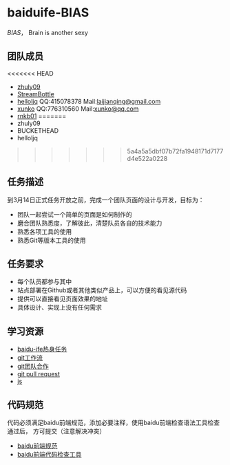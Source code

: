 # baiduife-BIAS

*BIAS*， Brain is another sexy

## 团队成员

<<<<<<< HEAD
- [zhuly09](https://github.com/zhuly09)
- [StreamBottle](https://github.com/StreamBottle)
- [helloljq](https://github.com/helloljq) QQ:415078378 Mail:laijianqing@gmail.com
- [xunko](https://github.com/xunko) QQ:776310560 Mail:xunko@qq.com
- [rnkb01](https://github.com/rnkb01)
=======
- zhuly09
- BUCKETHEAD
- helloljq
>>>>>>> 5a4a5a5dbf07b72fa1948171d7177d4e522a0228

## 任务描述

到3月14日正式任务开放之前，完成一个团队页面的设计与开发，目标为：

- 团队一起尝试一个简单的页面是如何制作的
- 磨合团队熟悉度，了解彼此，清楚队员各自的技术能力
- 熟悉各项工具的使用
- 熟悉Git等版本工具的使用

## 任务要求

- 每个队员都参与其中
- 站点部署在Github或者其他类似产品上，可以方便的看见源代码
- 提供可以直接看见页面效果的地址
- 具体设计、实现上没有任何需求

## 学习资源
- [baidu-ife热身任务](http://ife.baidu.com/static/warmup.html)
- [git工作流](https://github.com/xirong/my-git/blob/master/git-workflow-tutorial.md)
- [git团队合作](http://xiaocong.github.io/blog/2013/03/20/team-collaboration-with-github/)
- [git pull request](http://www.worldhello.net/gotgithub/04-work-with-others/010-fork-and-pull.html)
- [js](http://javascript.ruanyifeng.com)

## 代码规范

代码必须满足baidu前端规范，添加必要注释，使用baidu前端检查语法工具检查通过后，
方可提交（注意解决冲突）

- [baidu前端规范](https://github.com/ecomfe/spec)
- [baidu前端代码检查工具](http://fecs.baidu.com/demo)



